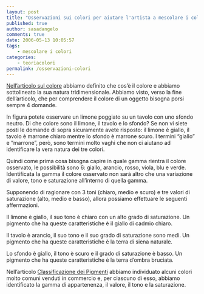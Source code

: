 ```yaml
---
layout: post
title: "Osservazioni sui colori per aiutare l'artista a mescolare i colori in Pittura"
published: true
author: sasadangelo
comments: true
date: 2006-05-13 10:05:57
tags:
    - mescolare i colori
categories:
    - teoriacolori
permalink: /osservazioni-colori
---
```


  


[Nell&#8217;articolo sul colore][1] abbiamo definito che cos&#8217;è il colore e abbiamo sottolineato la sua natura tridimensionale. Abbiamo visto, verso la fine dell&#8217;articolo, che per comprendere il colore di un oggetto bisogna porsi sempre 4 domande.




  


In figura potete osservare un limone poggiato su un tavolo con uno sfondo neutro. Di che colore sono il limone, il tavolo e lo sfondo? Se non vi siete posti le domande di sopra sicuramente avete risposto: il limone è giallo, il tavolo è marrone chiaro mentre lo sfondo è marrone scuro. I termini &#8220;giallo&#8221; e &#8220;marrone&#8221;, però, sono termini molto vaghi che non ci aiutano ad identificare la vera natura dei tre colori.

Quindi come prima cosa bisogna capire in quale gamma rientra il colore osservato, le possibilità sono 6: giallo, arancio, rosso, viola, blu e verde. Identificata la gamma il colore osservato non sarà altro che una variazione di valore, tono e saturazione all&#8217;interno di quella gamma.

Supponendo di ragionare con 3 toni (chiaro, medio e scuro) e tre valori di saturazione (alto, medio e basso), allora possiamo effettuare le seguenti affermazioni.

Il limone è giallo, il suo tono è chiaro con un alto grado di saturazione. Un pigmento che ha queste caratteristiche è il giallo di cadmio chiaro.

Il tavolo è arancio, il suo tono e il suo grado di saturazione sono medi. Un pigmento che ha queste caratteristiche è la terra di siena naturale.

Lo sfondo è giallo, il tono è scuro e il grado di saturazione è basso. Un pigmento che ha queste caratteristiche è la terra d&#8217;ombra bruciata.

Nell&#8217;articolo [Classificazione dei Pigmenti][2] abbiamo individuato alcuni colori molto comuni venduti in commercio e, per ciascuno di esso, abbiamo identificato la gamma di appartenenza, il valore, il tono e la saturazione.

 [1]: https://www.disegnoepittura.it/colore/
 [2]: https://www.disegnoepittura.it/classificazione-pigmenti/ "Classificazione dei Pigmenti"